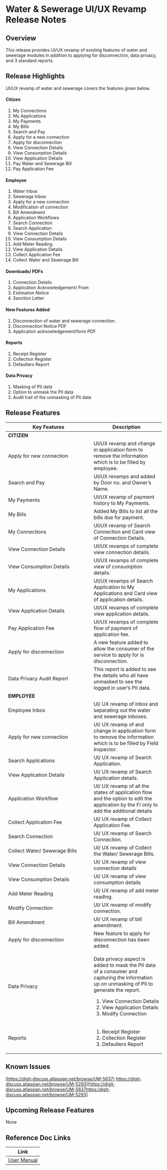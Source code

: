 # Water & Sewerage UI/UX Revamp Release Notes

## Overview <a href="#overview" id="overview"></a>

This release provides UI/UX revamp of existing features of water and sewerage modules in addition to applying for disconnection, data privacy, and 3 standard reports.

## Release Highlights <a href="#release-highlights" id="release-highlights"></a>

UI/UX revamp of water and sewerage covers the features given below.

#### Citizen <a href="#citizen" id="citizen"></a>

1. My Connections
2. My Applications
3. My Payments
4. My Bills
5. Search and Pay
6. Apply for a new connection
7. Apply for disconnection
8. View Connection Details
9. View Consumption Details
10. View Application Details
11. Pay Water and Sewerage Bill
12. Pay Application Fee

#### Employee <a href="#employee" id="employee"></a>

1. Water Inbox
2. Sewerage Inbox
3. Apply for a new connection
4. Modification of connection
5. Bill Amendment
6. Application Workflows
7. Search Connection
8. Search Application
9. View Connection Details
10. View Consumption Details
11. Add Meter Reading
12. View Application Details
13. Collect Application Fee
14. Collect Water and Sewerage Bill

#### Downloads/ PDFs <a href="#downloads-pdfs" id="downloads-pdfs"></a>

1. Connection Details
2. Application Acknowledgement/ From
3. Estimation Notice
4. Sanction Letter

#### New Features Added <a href="#new-features-added" id="new-features-added"></a>

1. Disconnection of water and sewerage connection.
2. Disconnection Notice PDF
3. Application acknowledgement/form PDF

#### Reports <a href="#reports" id="reports"></a>

1. Receipt Register
2. Collection Register
3. Defaulters Report

#### Data Privacy <a href="#data-privacy" id="data-privacy"></a>

1. Masking of PII data
2. Option to unmask the PII data
3. Audit trail of the unmasking of PII data

## Release Features <a href="#release-features" id="release-features"></a>

<table><thead><tr><th width="260">Key Features</th><th>Description</th></tr></thead><tbody><tr><td><strong>CITIZEN</strong></td><td> </td></tr><tr><td>Apply for new connection</td><td>UI/UX revamp and change in application form to remove the information which is to be filled by employee.</td></tr><tr><td>Search and Pay</td><td>UI/UX revamps and added by Door no. and Owner’s Name.</td></tr><tr><td>My Payments</td><td>UI/UX revamp of payment history to My Payments.</td></tr><tr><td>My Bills</td><td>Added My Bills to list all the bills due for payment.</td></tr><tr><td>My Connections</td><td>UI/UX revamp of Search Connection and Card view of Connection Details.</td></tr><tr><td>View Connection Details</td><td>UI/UX revamps of complete view connection details.</td></tr><tr><td>View Consumption Details</td><td>UI/UX revamps of complete view of consumption details.</td></tr><tr><td>My Applications</td><td>UI/UX revamps of Search Application to My Applications and Card view of application details.</td></tr><tr><td>View Application Details</td><td>UI/UX revamps of complete view application details.</td></tr><tr><td>Pay Application Fee</td><td>UI/UX revamps of complete flow of payment of application fee.</td></tr><tr><td>Apply for disconnection</td><td>A new feature added to allow the consumer of the service to apply for is disconnection.</td></tr><tr><td>Data Privacy Audit Report</td><td>This report is added to see the details who all have unmasked to see the logged in user’s PII data.</td></tr><tr><td><strong>EMPLOYEE</strong></td><td> </td></tr><tr><td>Employee Inbox</td><td>UI/ UX revamp of inbox and separating out the water and sewerage inboxes.</td></tr><tr><td>Apply for new connection</td><td>UI/ UX revamp of and change in application form to remove the information which is to be filled by Field Inspector.</td></tr><tr><td>Search Applications</td><td>UI/ UX revamp of Search Application.</td></tr><tr><td>View Application Details</td><td>UI/ UX revamp of Search Application details.</td></tr><tr><td>Application Workflow</td><td>UI/ UX revamp of all the states of application flow and the option to edit the application by the FI only to add the additional details</td></tr><tr><td>Collect Application Fee</td><td>UI/ UX revamp of Collect Application Fee.</td></tr><tr><td>Search Connection</td><td>UI/ UX revamp of Search Connection.</td></tr><tr><td>Collect Water/ Sewerage Bills</td><td>UI/ UX revamp of Collect the Water/ Sewerage Bills.</td></tr><tr><td>View Connection Details</td><td>UI/ UX revamp of view connection details</td></tr><tr><td>View Consumption Details</td><td>UI/ UX revamp of view consumption details</td></tr><tr><td>Add Meter Reading</td><td>UI/ UX revamp of add meter reading.</td></tr><tr><td>Modify Connection</td><td>UI/ UX revamp of modify connection.</td></tr><tr><td>Bill Amendment</td><td>UI/ UX revamp of bill amendment.</td></tr><tr><td>Apply for disconnection</td><td>New feature to apply for disconnection has been added.</td></tr><tr><td>Data Privacy</td><td><p>Data privacy aspect is added to mask the PII data of a consumer and capturing the information up on unmasking of PII to generate the report.</p><ol><li>View Connection Details</li><li>View Application Details</li><li>Modify Connection</li></ol></td></tr><tr><td>Reports</td><td><ol><li>Receipt Register</li><li>Collection Register</li><li>Defaulters Report</li></ol></td></tr></tbody></table>

## Known Issues <a href="#known-issues" id="known-issues"></a>

[https://digit-discuss.atlassian.net/browse/UM-5637\
https://digit-discuss.atlassian.net/browse/UM-5293](https://digit-discuss.atlassian.net/browse/UM-5637https:/digit-discuss.atlassian.net/browse/UM-5293)

## Upcoming Release Features <a href="#upcoming-release-features" id="upcoming-release-features"></a>

None

## Reference Doc Links <a href="#reference-doc-links" id="reference-doc-links"></a>

| Link                                                                              |
| --------------------------------------------------------------------------------- |
|  [User Manual](../../../products/modules/water-and-sewerage/w-and-s-user-manual/) |

&#x20;
